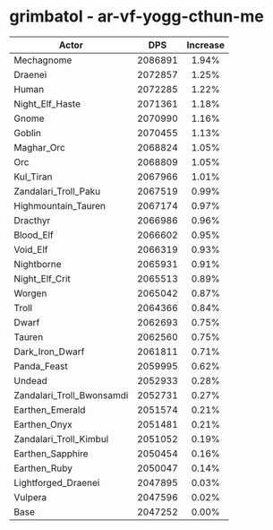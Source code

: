 # grimbatol - ar-vf-yogg-cthun-me
| Actor | DPS | Increase |
|---|:---:|:---:|
|Mechagnome|2086891|1.94%|
|Draenei|2072857|1.25%|
|Human|2072285|1.22%|
|Night_Elf_Haste|2071361|1.18%|
|Gnome|2070990|1.16%|
|Goblin|2070455|1.13%|
|Maghar_Orc|2068824|1.05%|
|Orc|2068809|1.05%|
|Kul_Tiran|2067966|1.01%|
|Zandalari_Troll_Paku|2067519|0.99%|
|Highmountain_Tauren|2067174|0.97%|
|Dracthyr|2066986|0.96%|
|Blood_Elf|2066602|0.95%|
|Void_Elf|2066319|0.93%|
|Nightborne|2065931|0.91%|
|Night_Elf_Crit|2065513|0.89%|
|Worgen|2065042|0.87%|
|Troll|2064366|0.84%|
|Dwarf|2062693|0.75%|
|Tauren|2062560|0.75%|
|Dark_Iron_Dwarf|2061811|0.71%|
|Panda_Feast|2059995|0.62%|
|Undead|2052933|0.28%|
|Zandalari_Troll_Bwonsamdi|2052731|0.27%|
|Earthen_Emerald|2051574|0.21%|
|Earthen_Onyx|2051481|0.21%|
|Zandalari_Troll_Kimbul|2051052|0.19%|
|Earthen_Sapphire|2050454|0.16%|
|Earthen_Ruby|2050047|0.14%|
|Lightforged_Draenei|2047895|0.03%|
|Vulpera|2047596|0.02%|
|Base|2047252|0.00%|
